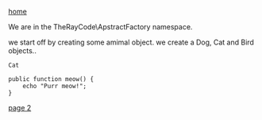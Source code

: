 [home](./page01.md)

We are in the TheRayCode\ApstractFactory  namespace.

we start off by creating some amimal object. we create a Dog, Cat and Bird objects..

```
Cat
```

```
public function meow() {
    echo "Purr meow!";
}
```


[page 2](./page02.md)
